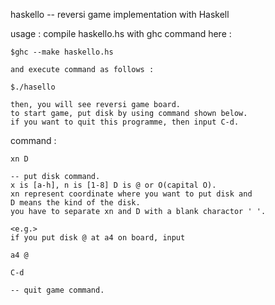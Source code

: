 haskello -- reversi game implementation with Haskell

usage :
    compile haskello.hs with ghc command here :

    $ghc --make haskello.hs

    and execute command as follows :

    $./hasello

    then, you will see reversi game board.
    to start game, put disk by using command shown below.
    if you want to quit this programme, then input C-d.

command :

    xn D

    -- put disk command.
    x is [a-h], n is [1-8] D is @ or O(capital O).
    xn represent coordinate where you want to put disk and
    D means the kind of the disk.
    you have to separate xn and D with a blank charactor ' '.

    <e.g.>
    if you put disk @ at a4 on board, input

    a4 @

    C-d

    -- quit game command.
